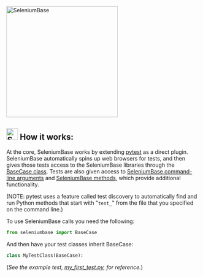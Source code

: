 [<img src="https://cdn2.hubspot.net/hubfs/100006/images/super_logo_sb4.png" title="SeleniumBase" width="290">](https://github.com/seleniumbase/SeleniumBase/blob/master/README.md)

<a id="how_seleniumbase_works"></a>
<h2><img src="https://seleniumbase.io/img/sb_icon.png" title="SeleniumBase" width="30" /> How it works:</h2>

At the core, SeleniumBase works by extending [pytest](https://docs.pytest.org/en/latest/) as a direct plugin. SeleniumBase automatically spins up web browsers for tests, and then gives those tests access to the SeleniumBase libraries through the [BaseCase class](https://github.com/seleniumbase/SeleniumBase/blob/master/seleniumbase/fixtures/base_case.py). Tests are also given access to [SeleniumBase command-line arguments](https://github.com/seleniumbase/SeleniumBase/blob/master/help_docs/customizing_test_runs.md) and [SeleniumBase methods](https://github.com/seleniumbase/SeleniumBase/blob/master/help_docs/method_summary.md), which provide additional functionality.

(NOTE: pytest uses a feature called test discovery to automatically find and run Python methods that start with "``test_``" from the file that you specified on the command line.)

To use SeleniumBase calls you need the following:
```python
from seleniumbase import BaseCase
```
And then have your test classes inherit BaseCase:
```python
class MyTestClass(BaseCase):
```
(*See the example test, [my_first_test.py](https://github.com/seleniumbase/SeleniumBase/blob/master/examples/my_first_test.py), for reference.*)
